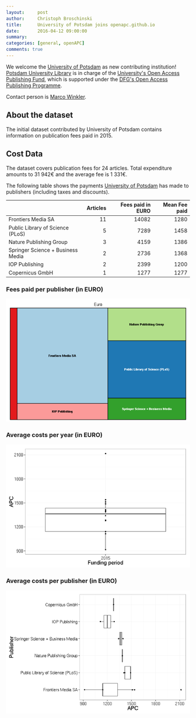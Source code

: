 ```yaml
---
layout:     post
author:     Christoph Broschinski
title:      University of Potsdam joins openapc.github.io
date:       2016-04-12 09:00:00
summary:    
categories: [general, openAPC]
comments: true
---
```





We welcome the [University of Potsdam](https://www.uni-potsdam.de/en/) as new contributing institution! [Potsdam University Library](http://info.ub.uni-potsdam.de/?lang=gb&) is in charge of the [University's Open Access Publishing Fund](https://publishup.uni-potsdam.de/opus4-ubp/home/index/help/content/publication_fund), which is supported under the [DFG's Open Access Publishing Programme](http://www.dfg.de/en/research_funding/programmes/infrastructure/lis/funding_opportunities/open_access_publishing/index.html).

Contact person is [Marco Winkler](<mailto:mawinkl@uni-potsdam.de>).

## About the dataset

The initial dataset contributed by University of Potsdam contains information on publication fees paid in 2015. 

## Cost Data



The dataset covers publication fees for 24 articles. Total expenditure amounts to 31 942€ and the average fee is 1 331€.

The following table shows the payments [University of Potsdam](https://www.uni-potsdam.de/en/) has made to publishers (including taxes and discounts).


|                                  | Articles| Fees paid in EURO| Mean Fee paid|
|:---------------------------------|--------:|-----------------:|-------------:|
|Frontiers Media SA                |       11|             14082|          1280|
|Public Library of Science (PLoS)  |        5|              7289|          1458|
|Nature Publishing Group           |        3|              4159|          1386|
|Springer Science + Business Media |        2|              2736|          1368|
|IOP Publishing                    |        2|              2399|          1200|
|Copernicus GmbH                   |        1|              1277|          1277|

### Fees paid per publisher (in EURO)

![plot of chunk tree_potsdam_2016_04_12_full](/figure/tree_potsdam_2016_04_12_full-1.png) 

###  Average costs per year (in EURO)

![plot of chunk box_potsdam_2016_04_12_year_full](/figure/box_potsdam_2016_04_12_year_full-1.png) 

###  Average costs per publisher (in EURO)

![plot of chunk box_potsdam_2016_04_12_publisher_full](/figure/box_potsdam_2016_04_12_publisher_full-1.png) 
